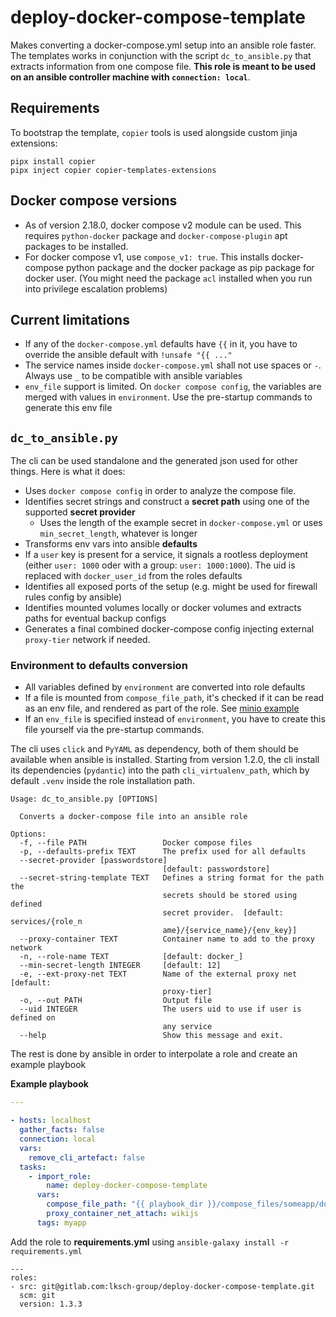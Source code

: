# deploy-docker-compose-template

Makes converting a docker-compose.yml setup into an ansible role faster. The templates works in conjunction with the 
script `dc_to_ansible.py` that extracts information from one compose file. **This role is meant to be used on an ansible controller machine with `connection: local`**.

## Requirements

To bootstrap the template, `copier` tools is used alongside custom jinja extensions:

    pipx install copier
    pipx inject copier copier-templates-extensions

## Docker compose versions

- As of version 2.18.0, docker compose v2 module can be used. This requires `python-docker` package and `docker-compose-plugin` apt packages to be installed.
- For docker compose v1, use `compose_v1: true`. This installs docker-compose python package and the docker package as pip package for docker user. (You might need the package `acl` installed when you run into privilege escalation problems)

## Current limitations

- If any of the `docker-compose.yml` defaults have  `{{` in it, you have to override the ansible default with `!unsafe "{{ ..."`
- The service names inside `docker-compose.yml` shall not use spaces or `-`. Always use `_` to be compatible with ansible variables
- `env_file` support is limited. On `docker compose config`, the variables are merged with values in `environment`. Use the pre-startup commands to generate this env file

## `dc_to_ansible.py`

The cli can be used standalone and the generated json used for other things. Here is what it does:

- Uses `docker compose config` in order to analyze the compose file.
- Identifies secret strings and construct a **secret path** using one of the supported **secret provider**
  - Uses the length of the example secret in `docker-compose.yml` or uses `min_secret_length`, whatever is longer
- Transforms env vars into ansible **defaults**
- If a `user` key is present for a service, it signals a rootless deployment (either `user: 1000` oder with a group: `user: 1000:1000`). The uid is replaced with `docker_user_id` from the roles defaults
- Identifies all exposed ports of the setup (e.g. might be used for firewall rules config by ansible)
- Identifies mounted volumes locally or docker volumes and extracts paths for eventual backup configs
- Generates a final combined docker-compose config injecting external `proxy-tier` network if needed.

### Environment to defaults conversion

- All variables defined by `environment` are converted into role defaults
- If a file is mounted from `compose_file_path`, it's checked if it can be read as an env file, and rendered as part of the role. See [minio example](tests/fixtures/minio.yml)
- If an `env_file` is specified instead of `environment`, you have to create this file yourself via the pre-startup commands.

The cli uses `click` and `PyYAML` as dependency, both of them should be available when ansible is installed. 
Starting from version 1.2.0, the cli install its dependencies (`pydantic`) into the path `cli_virtualenv_path`, which by default `.venv` inside the role installation path.


    Usage: dc_to_ansible.py [OPTIONS]

      Converts a docker-compose file into an ansible role
    
    Options:
      -f, --file PATH                 Docker compose files
      -p, --defaults-prefix TEXT      The prefix used for all defaults
      --secret-provider [passwordstore]
                                      [default: passwordstore]
      --secret-string-template TEXT   Defines a string format for the path the
                                      secrets should be stored using defined
                                      secret provider.  [default: services/{role_n
                                      ame}/{service_name}/{env_key}]
      --proxy-container TEXT          Container name to add to the proxy network
      -n, --role-name TEXT            [default: docker_]
      --min-secret-length INTEGER     [default: 12]
      -e, --ext-proxy-net TEXT        Name of the external proxy net  [default:
                                      proxy-tier]
      -o, --out PATH                  Output file
      --uid INTEGER                   The users uid to use if user is defined on
                                      any service
      --help                          Show this message and exit.


The rest is done by ansible in order to interpolate a role and create an example playbook

**Example playbook**

```yaml
---

- hosts: localhost
  gather_facts: false
  connection: local
  vars:
    remove_cli_artefact: false
  tasks:
    - import_role:
        name: deploy-docker-compose-template
      vars:
        compose_file_path: "{{ playbook_dir }}/compose_files/someapp/docker-compose.yml"
        proxy_container_net_attach: wikijs
      tags: myapp
```

Add the role to **requirements.yml** using `ansible-galaxy install -r requirements.yml`

    ---
    roles:
    - src: git@gitlab.com:lksch-group/deploy-docker-compose-template.git
      scm: git
      version: 1.3.3
